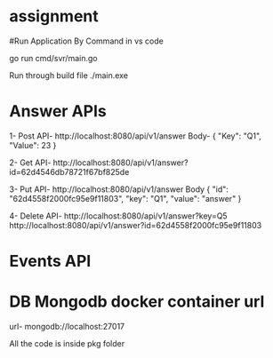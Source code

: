 # assignment

#Run Application By Command in vs code

go run cmd/svr/main.go

Run through build file
./main.exe

# Answer APIs
1- Post API- http://localhost:8080/api/v1/answer
        Body- {
              "Key": "Q1",
              "Value": 23
        }
        
2- Get API-  http://localhost:8080/api/v1/answer?id=62d4546db78721f67bf825de

3- Put API- http://localhost:8080/api/v1/answer
        Body   {    "id": "62d4558f2000fc95e9f11803",
                    "key": "Q1",
                    "value": "answer"
              }

4- Delete API-  http://localhost:8080/api/v1/answer?key=Q5
                http://localhost:8080/api/v1/answer?id=62d4558f2000fc95e9f11803

# Events API



# DB Mongodb docker container url
url- mongodb://localhost:27017

All the code is inside pkg folder

